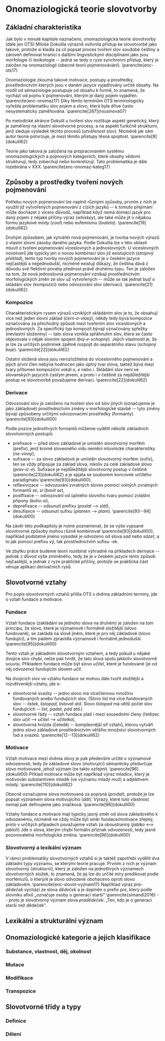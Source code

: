 # Onomaziologická teorie slovotvorby

## Základní charakteristika

Jak bylo v minulé kapitole naznačeno, onomaziologická teorie slovotvorby (dále jen OTS) Miloše Dokulila výrazně ovlivnila přístup ke slovotvorbě jako takové, protože si kladla za cíl popsat proces tvoření slov soudobé češtiny a zároveň definovat hranici s dalšími lingvistickými disciplínami jako jsou morfologie či lexikologie -- jedná se tedy o ryze synchronní přístup, který je založen na onomaziologii (obecné teorii pojmenovávání). \parencite{enc-ots17}

Onomaziologie zkoumá takové motivace, postupy a prostředky, prostřednictvím kterých jsou v daném jazyce vyjadřovány určité obsahy. Na rozdíl od sémaziologie postupuje od obsahu k formě, to znamená, že vychází od pojmu k pojmenování, kterým je daný pojem vyjádřen. \parencite{enc-onomaz17} Díky těmto termínům OTS terminologicky vyřešila problematiku slov *pojem* a *slovo*, která byla dříve často nesystematicky zaměňována. \parencite[267]{rousinova07}

Po metodické stránce Dokulil u tvoření slov rozlišuje aspekt genetický, který je zaměřený na vlastní slovotvorné procesy, a na aspekt funkčně strukturní, jenž sleduje výsledek těchto procesů (*utvářenost slov*).  Nicméně jak sám autor teorie potvrzuje, je mezi těmito přístupy těsná spojitost.  \parencite[9]{dokulil62}

Teorie jako taková je založena na propracovaném systému onomaziologických a pojmových kategoriích, které obsahy vědomí strukturují, tedy zobecňují nebo konkretizují. Tato problematika je dále rozebírána v XXX. \parencite{enc-onomaz-kateg17}

## Způsoby a prostředky tvoření nových pojmenování

Potřebu nových pojmenování lze naplnit různými způsoby, prvním z nich je využití již vytvořených pojmenování z cizích jazyků -- k tomuto přejímání může docházet z vícero důvodů, například když nemá domácí jazyk pro daný pojem z nějaké příčiny výraz (*whiskey*), ale také může jít o nějakou formu jazykové módy (*cool*) nebo eufemismu (*toaleta*). \parencite[19]{dokulil62}

Druhým způsobem, jak vytvářet nová pojmenování, je tvorba nových výrazů z vlastní slovní zásoby daného jazyka. Podle Dokulila lze v této oblasti mluvit o tvoření pojmenování víceslovných a jednoslovných. U víceslovných novotvarů jde typicky jen o novou kombinaci slov již existujících (*strojový překlad*), tento typ tvorby nových pojmenování je v českém jazyce nejčastější a nejjednodušší, nicméně existují důkazy, že čeština dává z důvodu své flektivní povahy přednost právě druhému typu. Ten je založen na tom, že nová jednoslovná pojmenování vznikají prostřednictvím morfologických změn ze slov už vytvořených -- může se tak jednat buď o skládání slov (kompozici) nebo odvozování slov (derivaci). \parencite[21]{dokulil62}

### Kompozice

Charakteristickým rysem výrazů vzniklých skládáním slov je to, že obsahují více než jeden slovní základ (*čern-o-vlasý*), někdy tedy bývá kompozice označována za přechodný způsob mezi tvořením slov víceslovných a jednoslovných. Za specifický typ kompozit bývají označovány spřežky (nevlastní složeniny) -- tato slova vznikla spřáhnutím slov, která se často objevovala v nějak slovním spojení (*boj-e-schopný*). Jejich vlastností je, že je lze za určitých podmínek zpětně rozpojit do separátního stavu (*schopný boje*). \parencite[22]{dokulil62}

Ostatní složená slova jsou nerozložitelná do víceslovného pojmenování a jejich první člen nebývá hodnocen jako úplný tvar slova, taktéž bývá mezi tvary přítomen kompoziční vokál *o*, *e* nebo *i*.  Skládání slov není ve slovanských jazycích častým jevem, a proto i v češtině za nejdůležitější postup ve slovotvorbě považujeme derivaci. \parencite[22]{dokulil62}

### Derivace

Odvozování slov je založeno na tvoření slov od slov jiných (označujeme je jako základové) prostřednictvím změny v morfologické stavbě -- tyto změny bývají způsobeny určitými odvozovacími prostředky (formanty). \parencite[93]{dokulil00}

Podle pozice jednotlivých formantů můžeme vydělit několik základních slovotvorných postupů:

 - prefixace -- před slovo základové je umístěn slovotvorný morfém (prefix), jenž kromě slovesného vidu nemění mluvnické charakteristiky (*ne-vinný*),
 - sufixace -- za slovo základové je umístěn slovotvorný morfém (sufix), ten se vždy připojuje za základ slova, nikoliv za celé základové slovo (*prav-ic-e*). Sufixace je nejdůležitější slovotvorný postup v češtině \parencite[23]{dokulil62} a je spjata se souborem koncovek určitého paradigmatu \parencite[93]{dokulil00}, 
 - reflexivizace -- odvozování zvratných sloves pomocí volných zvratných formantů *se*, *si* (*bavit se*),
 - postfixace -- odvozování od úplného slovního tvaru pomocí zvláštní přípony (*koho-si*),
 - deprefixace -- odsunutí prefixu (*poslat* --> *slát*),
 - desufiaxce -- odsunutí sufixu (*plamen* --> *plam*). \parencite[93--94]{dokulil00}

Na závěr této podkapitoly je nutné poznamenat, že se výše vypsané slovotvorné způsoby mohou různě kombinovat \parencite[93]{dokulil00}, například podstatné jméno *výsadek* je odvozeno od slova *sad* nebo *sázet*,  a to jak pomocí prefixu *vý*, tak prostřednictvím sufixu -ek.

Ve zbytku práce budeme teorii rozebírat výhradně na příkladech derivace -- jednak z důvod výše zmíněného, tedy že je v českém jazyce tento způsob nejčastější, a jednak z ryze praktické příčiny, protože se praktická část věnuje aplikaci derivačních rysů. 

## Slovotvorné vztahy

Pro popis slovotvorných vztahů přišla OTS s dvěma základními termíny, jde o vztah fundace a motivace.

### Fundace

Vztah fundace (zakládání se jednoho slova na druhém) je založen na tom principu, že slovo, které je významově i formálně složitější (slovo fundované), se zakládá na slově jiném, které je pro něj základové (slovo fundující), a tím pádem zpravidla významově i formálně jednodušší. \parencite[95]{dokulil00}

Tento vztah je základním slovotvorným vztahem, a tedy pokud u nějaké dvojice slov chybí, nelze pak tvrdit, že tato slova spolu jakkoliv slovotvorně souvisí. Příkladem fundace může být slovo *učitel*, které je fundované (je od něj odvozeno) fundujícím slovem *učit*.

Na dvojicích slov ve vztahu fundace se mohou dále tvořit složitější a rozvětvenější vztahy, jde o:
 
 - slovotvorné svazky -- jedno slovo má vícečlennou množinu fundovaných anebo fundujících slov, (Slovo *list* má více fundovaných slov -- *lístek*, *listopad*, *listovat* atd. Slovo *listopad* má větší počet slov fundujících -- *list*, *padat*, *pád* atd.)
 - slovotvorné řády -- vztah fundace platí i mezi sousedními členy (řetězec slov *učit* --> *učitel* --> *učitelka*),
- slovotvorná hnízda (čeledě) -- komplexnější síť vztahů, kterou vytváří jedno slovo základové prostřednictvím většího množství slovotvorných řad a svazků. \parencite[12--13]{dokulil62}

### Motivace

Vztah motivace mezi dvěma slovy je pak především určité o významové odvozenosti, tedy že základové slovo (motivující) sémanticky předurčuje slovo motivované, jehož význam lze takto ozřejmit. \parencite[96]{dokulil00} Příklad motivace může být například výraz *mladice*, který je motivován substantivem *mladík* (ve významu *mladý muž*) a adjektivem *mladý*. \parencite[110]{dokulil62}

Obecně označujeme slova motivovaná za popisná (*prodat*), protože je lze popsat významem slova motivujícího (*dát*). Výrazy, které tuto vlastnost nemají pak definujeme jako značková. \parencite[96]{dokulil00}

Vztahy fundace a motivace mají typicky jasný směr od slova základového k odvozenému, nicméně ne vždy může být směr fundace/motivace zřejmý, proto v určitých případech považujeme vztah za oboustranný (*jablko* <--> *jabloň*) Jde o slova, kterým chybí formální příznak odvozenosti, tedy jasně pozorovatelná morfologická změna. \parencite[96]{dokulil00}

### Slovotvorný a lexikální význam

V rámci problematiky slovotvorných vztahů si je taktéž zapotřebí vydělit dva základní typy významu, se kterými teorie pracuje.  Prvním z nich je význam slovotvorný (strukturní), který je založen na jednotlivých významech slovotvorných složek, to znamená, že jej lze do určité míry predikovat podle morfému/ů, o který/é je slovo odvozené obohaceno oproti slovu základovém. \parencite{enc-slovot-vyznam17} Například výraz *pra-dědeček* vychází ze slova *dědeček* a je doplněn o prefix *pre*, který podle slovníku afixů „označuje osoby o generaci starší“ \parencite{simandl2016} -- proto je slovotvorný význam slova *pradědeček*: „Ten, kdo je o generaci starší než dědeček“.

## Lexikální a strukturální význam

## Onomaziologické kategorie a jejich klasifikace

### Substance, vlastnost, děj, okolnost

### Mutace

### Modifikace

### Transpozice

## Slovotvorné třídy a typy

### Definice

### Dělení